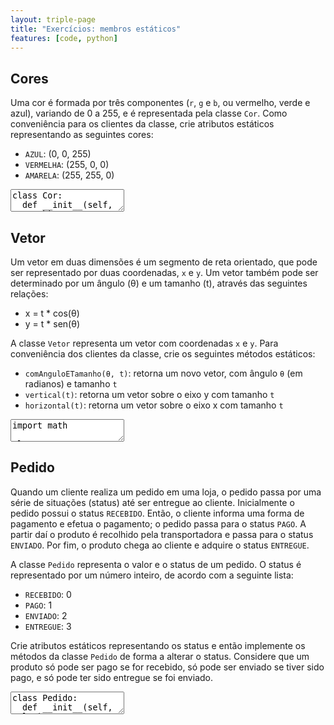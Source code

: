 ```yaml
---
layout: triple-page
title: "Exercícios: membros estáticos"
features: [code, python]
---
```


## Cores

Uma cor é formada por três componentes (`r`, `g` e `b`, ou vermelho, verde e azul), variando de 0 a 255, e é representada pela classe `Cor`. Como conveniência para os clientes da classe, crie atributos estáticos representando as seguintes cores:

- `AZUL`: (0, 0, 255)
- `VERMELHA`: (255, 0, 0)
- `AMARELA`: (255, 255, 0)

<textarea class="code lang-python">
class Cor:
  def __init__(self, r, g, b):
    self.r = r
    self.g = g
    self.b = b
  
  def __eq__(self, o):
    return self.r == o.r and self.g == o.g and self.b == o.b

### Testes

assert Cor.AZUL.b == 255 and cor.AZUL.r == 0 and cor.AZUL.g == 0
assert Cor.VERMELHA == Cor(255, 0, 0)
assert Cor.AMARELA == Cor(255, 255, 0)
</textarea>

## Vetor

Um vetor em duas dimensões é um segmento de reta orientado, que pode ser representado por duas coordenadas, `x` e `y`. Um vetor também pode ser determinado por um ângulo (θ) e um tamanho (t), através das seguintes relações:

- x = t * cos(θ)
- y = t * sen(θ)

A classe `Vetor` representa um vetor com coordenadas `x` e `y`. Para conveniência dos clientes da classe, crie os seguintes métodos estáticos:

- `comAnguloETamanho(θ, t)`: retorna um novo vetor, com ângulo `θ` (em radianos) e tamanho `t`
- `vertical(t)`: retorna um vetor sobre o eixo y com tamanho `t`
- `horizontal(t)`: retorna um vetor sobre o eixo x com tamanho `t`

<textarea class="code lang-python">
import math

class Vetor:
  def __init__(self, x, y):
    self.x = x
    self.y = y
  
  def __eq__(self, o):
    return math.abs(self.x - o.x) < 0.001 and math.abs(self.y - o.y) < 0.001

assert Vetor.comAnguloETamanho(math.pi / 3, 10) == Vetor(5, 8.66025)
assert Vetor.comAnguloETamanho(math.pi, 10) == Vetor.horizontal(-10)
assert Vetor.vertical(5) == Vetor(0, 5)
assert Vetor.horizontal(-3) == Vetor(-3, 0)
</textarea>

## Pedido

Quando um cliente realiza um pedido em uma loja, o pedido passa por uma série de situações (status) até ser entregue ao cliente. Inicialmente o pedido possui o status `RECEBIDO`. Então, o cliente informa uma forma de pagamento e efetua o pagamento; o pedido passa para o status `PAGO`. A partir daí o produto é recolhido pela transportadora e passa para o status `ENVIADO`. Por fim, o produto chega ao cliente e adquire o status `ENTREGUE`.

A classe `Pedido` representa o valor e o status de um pedido. O status é representado por um número inteiro, de acordo com a seguinte lista:

- `RECEBIDO`: 0
- `PAGO`: 1
- `ENVIADO`: 2
- `ENTREGUE`: 3

Crie atributos estáticos representando os status e então implemente os métodos da classe `Pedido` de forma a alterar o status. Considere que um produto só pode ser pago se for recebido, só pode ser enviado se tiver sido pago, e só pode ter sido entregue se foi enviado.

<textarea class="code lang-python">
class Pedido:
  def __init__(self, valor):
    self.valor = valor
    self.status = 0

  def pagar(self, forma_de_pagamento):
    pass
  
  def enviar(self, transportadora):
    pass
  
  def entregar(self):
    pass

### Testes
import unittest

class TestPedido(unittest.TestCase):
  def test_pedido_novo(self):
    p = Pedido()
    self.assertEqual(p.status, Pedido.RECEBIDO)
  
  def test_pedido_pago(self):
    p = Pedido()
    p.pagar('pix')
    self.assertEqual(p.status, Pedido.PAGO)

  def test_pedido_enviado(self):
    p = Pedido()
    p.enviar('ufbalog')
    self.assertEqual(p.status, Pedido.RECEBIDO)
    p.pagar('pix')
    p.enviar('ufbalog')
    self.assertEqual(p.status, Pedido.ENVIADO)

  def test_pedido_entregue(self):
    p = Pedido()
    p.entregar()
    self.assertEqual(p.status, Pedido.RECEBIDO)
    p.pagar('pix')
    p.entregar()
    self.assertEqual(p.status, Pedido.PAGO)
    p.enviar('ufbalog')
    p.entregar()
    self.assertEqual(p.status, Pedido.ENTREGUE)

  def test_codigos_numericos(self):
    self.assertEqual(Pedido.RECEBIDO, 0)
    self.assertEqual(Pedido.PAGO, 1)
    self.assertEqual(Pedido.ENVIADO, 2)
    self.assertEqual(Pedido.ENTREGUE, 3)

if __name__ == '__main__':
  import sys
  unittest.main(exit=False)
</textarea>
